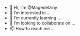 - 👋 Hi, I’m @Magedelziny
- 👀 I’m interested in ...
- 🌱 I’m currently learning ...
- 💞️ I’m looking to collaborate on ...
- 📫 How to reach me ...

<!---
Magedelziny/Magedelziny is a ✨ special ✨ repository because its `README.md` (this file) appears on your GitHub profile.
You can click the Preview link to take a look at your changes.
--->
